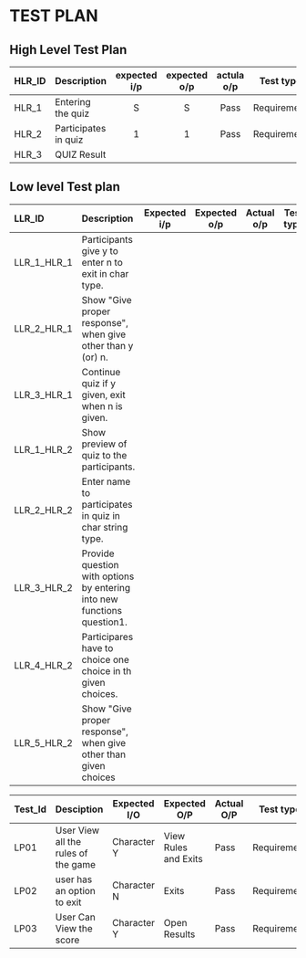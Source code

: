 # TEST PLAN
## High Level Test Plan
|HLR_ID| Description|expected i/p|expected o/p|actula o/p|Test type|
|:----------|:-------------|:-------------:|:---------:|:---------------:|:-------:|
 |HLR_1|Entering the quiz|S|S|Pass|Requirement|
 |HLR_2|Participates in quiz|1|1|Pass|Requirement|
 |HLR_3|QUIZ Result|

## Low level Test plan
|LLR_ID| Description|Expected i/p|Expected o/p|Actual o/p|Test type|
|:---------|:---------------------------------|:----------------------:|:-----------------:|:------------------:|:-------------:|
|LLR_1_HLR_1|Participants give y to enter n to exit in char type. |	
|LLR_2_HLR_1|Show "Give proper response", when give other than y (or) n. |	
|LLR_3_HLR_1|Continue quiz if y given, exit when n is given.|	
|LLR_1_HLR_2|Show preview of quiz to the participants.|	
|LLR_2_HLR_2|Enter name to participates in quiz in char string type.|	
|LLR_3_HLR_2|Provide question with options by entering into new functions question1.|	
|LLR_4_HLR_2|Participares have to choice one choice in th given choices.|	
|LLR_5_HLR_2|Show "Give proper response", when give other than given choices|	


| Test_Id  |   Desciption  |  Expected I/O | Expected O/P  | Actual O/P|Test type|
| -------- |   --------------   |  -------------- | ---------------      | ------------- | -------------|
| LP01     |   User View all the rules of the game     |  Character Y    | View Rules and Exits | Pass  | Requirement |
| LP02     |   user has an option to exit  |  Character N    | Exits     | Pass          | Requirement |
| LP03     |   User Can View the score                 |  Character Y    | Open Results   | Pass | Requirement |

